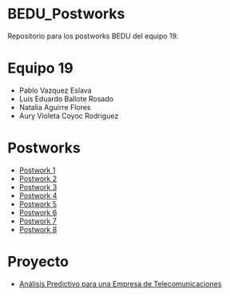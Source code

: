 # BEDU_Postworks

Repositorio para los postworks BEDU del equipo 19.

# Equipo 19
 - Pablo Vazquez Eslava
 - Luis Eduardo Ballote Rosado
 - Natalia Aguirre Flores
 - Aury Violeta Coyoc Rodriguez

# Postworks

- [Postwork 1](https://github.com/pablovzes/BEDU_Postworks/blob/main/Equipo19_Postwork1.R)
- [Postwork 2](https://github.com/pablovzes/BEDU_Postworks/tree/main/PostworkS2)
- [Postwork 3](https://github.com/pablovzes/BEDU_Postworks/tree/main/Postwork_S3)
- [Postwork 4](https://github.com/pablovzes/BEDU_Postworks/tree/main/Postwork_S4)
- [Postwork 5](https://github.com/pablovzes/BEDU_Postworks/tree/main/Postwork_S5)
- [Postwork 6](https://github.com/pablovzes/BEDU_Postworks/tree/main/Postwork_S6)
- [Postwork 7](https://github.com/pablovzes/BEDU_Postworks/tree/main/Postwork_S7)
- [Postwork 8](https://github.com/pablovzes/BEDU_Postworks/tree/main/Postwork_S8)


# Proyecto

- [Análisis Predictivo para una Empresa de Telecomunicaciones]()
